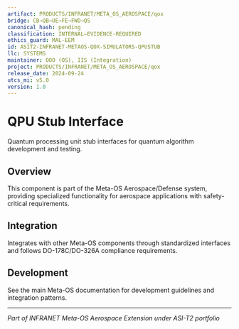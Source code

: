 ```yaml
---
artifact: PRODUCTS/INFRANET/META_OS_AEROSPACE/qox
bridge: CB→QB→UE→FE→FWD→QS
canonical_hash: pending
classification: INTERNAL–EVIDENCE-REQUIRED
ethics_guard: MAL-EEM
id: ASIT2-INFRANET-METAOS-QOX-SIMULATORS-QPUSTUB
llc: SYSTEMS
maintainer: OOO (OS), IIS (Integration)
project: PRODUCTS/INFRANET/META_OS_AEROSPACE/qox
release_date: 2024-09-24
utcs_mi: v5.0
version: 1.0
---
```


# QPU Stub Interface

Quantum processing unit stub interfaces for quantum algorithm development and testing.

## Overview

This component is part of the Meta-OS Aerospace/Defense system, providing specialized functionality for aerospace applications with safety-critical requirements.

## Integration

Integrates with other Meta-OS components through standardized interfaces and follows DO-178C/DO-326A compliance requirements.

## Development

See the main Meta-OS documentation for development guidelines and integration patterns.

---

*Part of INFRANET Meta-OS Aerospace Extension under ASI-T2 portfolio*